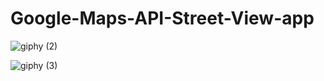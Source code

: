 # Google-Maps-API-Street-View-app

![giphy (2)](https://user-images.githubusercontent.com/98188985/183112302-da092327-7f67-49bd-802c-1e6ff3855c6b.gif)

![giphy (3)](https://user-images.githubusercontent.com/98188985/183112858-e32ab51c-4609-4691-82d5-06dcf1aa5418.gif)
